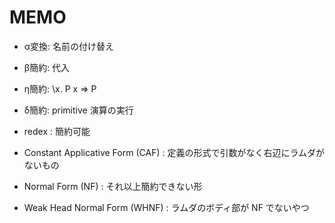 # MEMO

* α変換: 名前の付け替え
* β簡約: 代入
* η簡約: \x. P x => P
* δ簡約: primitive 演算の実行

* redex : 簡約可能
* Constant Applicative Form (CAF) : 定義の形式で引数がなく右辺にラムダがないもの
* Normal Form (NF) : それ以上簡約できない形
* Weak Head Normal Form (WHNF) : ラムダのボディ部が NF でないやつ
